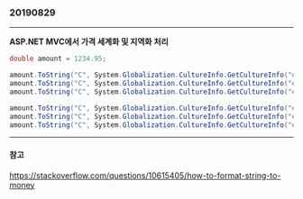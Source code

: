 ### 20190829
---

**ASP.NET MVC에서 가격 세계화 및 지역화 처리**

```csharp
double amount = 1234.95;

amount.ToString("C", System.Globalization.CultureInfo.GetCultureInfo("en-ie"))    //  €1,234.95
amount.ToString("C", System.Globalization.CultureInfo.GetCultureInfo("es-es"))    //  1.234,95 € 
amount.ToString("C", System.Globalization.CultureInfo.GetCultureInfo("en-GB"))    //  £1,234.95 

amount.ToString("C", System.Globalization.CultureInfo.GetCultureInfo("en-au"))    //  $1,234.95
amount.ToString("C", System.Globalization.CultureInfo.GetCultureInfo("en-us"))    //  $1,234.95
amount.ToString("C", System.Globalization.CultureInfo.GetCultureInfo("en-ca"))    //  $1,234.95
```

---
#### 참고

https://stackoverflow.com/questions/10615405/how-to-format-string-to-money
